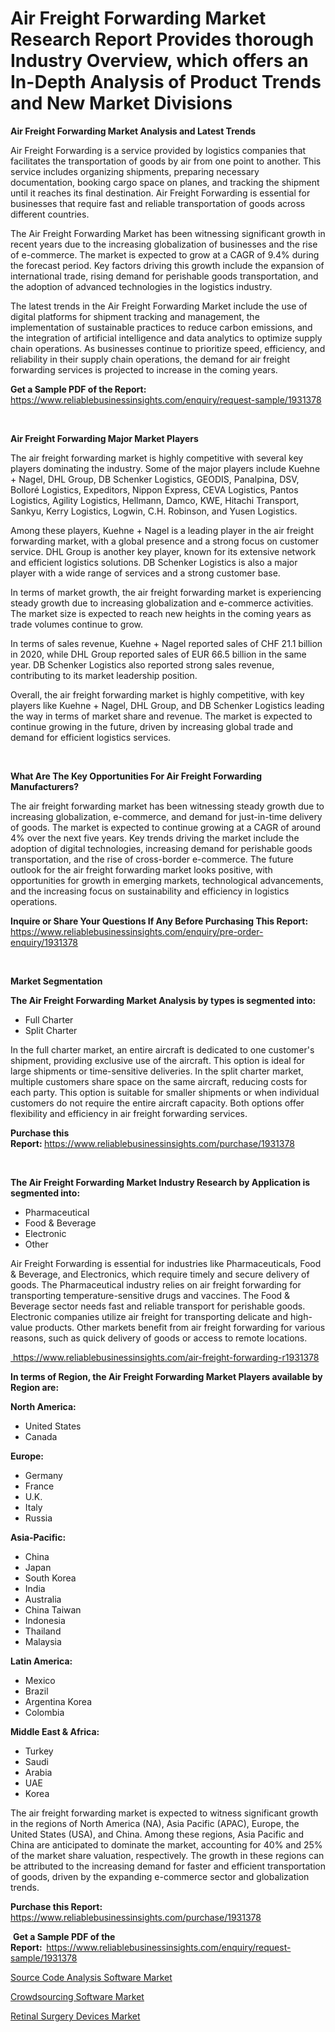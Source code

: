 <p><h1>Air Freight Forwarding Market Research Report Provides thorough Industry Overview, which offers an In-Depth Analysis of Product Trends and New Market Divisions</h1></p><p><strong>Air Freight Forwarding Market Analysis and Latest Trends</strong></p>
<p><p>Air Freight Forwarding is a service provided by logistics companies that facilitates the transportation of goods by air from one point to another. This service includes organizing shipments, preparing necessary documentation, booking cargo space on planes, and tracking the shipment until it reaches its final destination. Air Freight Forwarding is essential for businesses that require fast and reliable transportation of goods across different countries.</p><p>The Air Freight Forwarding Market has been witnessing significant growth in recent years due to the increasing globalization of businesses and the rise of e-commerce. The market is expected to grow at a CAGR of 9.4% during the forecast period. Key factors driving this growth include the expansion of international trade, rising demand for perishable goods transportation, and the adoption of advanced technologies in the logistics industry.</p><p>The latest trends in the Air Freight Forwarding Market include the use of digital platforms for shipment tracking and management, the implementation of sustainable practices to reduce carbon emissions, and the integration of artificial intelligence and data analytics to optimize supply chain operations. As businesses continue to prioritize speed, efficiency, and reliability in their supply chain operations, the demand for air freight forwarding services is projected to increase in the coming years.</p></p>
<p><strong>Get a Sample PDF of the Report:&nbsp;</strong> <a href="https://www.reliablebusinessinsights.com/enquiry/request-sample/1931378">https://www.reliablebusinessinsights.com/enquiry/request-sample/1931378</a></p>
<p>&nbsp;</p>
<p><strong>Air Freight Forwarding Major Market Players</strong></p>
<p><p>The air freight forwarding market is highly competitive with several key players dominating the industry. Some of the major players include Kuehne + Nagel, DHL Group, DB Schenker Logistics, GEODIS, Panalpina, DSV, Bolloré Logistics, Expeditors, Nippon Express, CEVA Logistics, Pantos Logistics, Agility Logistics, Hellmann, Damco, KWE, Hitachi Transport, Sankyu, Kerry Logistics, Logwin, C.H. Robinson, and Yusen Logistics.</p><p>Among these players, Kuehne + Nagel is a leading player in the air freight forwarding market, with a global presence and a strong focus on customer service. DHL Group is another key player, known for its extensive network and efficient logistics solutions. DB Schenker Logistics is also a major player with a wide range of services and a strong customer base.</p><p>In terms of market growth, the air freight forwarding market is experiencing steady growth due to increasing globalization and e-commerce activities. The market size is expected to reach new heights in the coming years as trade volumes continue to grow.</p><p>In terms of sales revenue, Kuehne + Nagel reported sales of CHF 21.1 billion in 2020, while DHL Group reported sales of EUR 66.5 billion in the same year. DB Schenker Logistics also reported strong sales revenue, contributing to its market leadership position.</p><p>Overall, the air freight forwarding market is highly competitive, with key players like Kuehne + Nagel, DHL Group, and DB Schenker Logistics leading the way in terms of market share and revenue. The market is expected to continue growing in the future, driven by increasing global trade and demand for efficient logistics services.</p></p>
<p>&nbsp;</p>
<p><strong>What Are The Key Opportunities For Air Freight Forwarding Manufacturers?</strong></p>
<p><p>The air freight forwarding market has been witnessing steady growth due to increasing globalization, e-commerce, and demand for just-in-time delivery of goods. The market is expected to continue growing at a CAGR of around 4% over the next five years. Key trends driving the market include the adoption of digital technologies, increasing demand for perishable goods transportation, and the rise of cross-border e-commerce. The future outlook for the air freight forwarding market looks positive, with opportunities for growth in emerging markets, technological advancements, and the increasing focus on sustainability and efficiency in logistics operations.</p></p>
<p><strong>Inquire or Share Your Questions If Any Before Purchasing This Report:</strong> <a href="https://www.reliablebusinessinsights.com/enquiry/pre-order-enquiry/1931378">https://www.reliablebusinessinsights.com/enquiry/pre-order-enquiry/1931378</a></p>
<p>&nbsp;</p>
<p><strong>Market Segmentation</strong></p>
<p><strong>The Air Freight Forwarding Market Analysis by types is segmented into:</strong></p>
<p><ul><li>Full Charter</li><li>Split Charter</li></ul></p>
<p><p>In the full charter market, an entire aircraft is dedicated to one customer's shipment, providing exclusive use of the aircraft. This option is ideal for large shipments or time-sensitive deliveries. In the split charter market, multiple customers share space on the same aircraft, reducing costs for each party. This option is suitable for smaller shipments or when individual customers do not require the entire aircraft capacity. Both options offer flexibility and efficiency in air freight forwarding services.</p></p>
<p><strong>Purchase this Report:&nbsp;</strong><a href="https://www.reliablebusinessinsights.com/purchase/1931378">https://www.reliablebusinessinsights.com/purchase/1931378</a></p>
<p>&nbsp;</p>
<p><strong>The Air Freight Forwarding Market Industry Research by Application is segmented into:</strong></p>
<p><ul><li>Pharmaceutical</li><li>Food & Beverage</li><li>Electronic</li><li>Other</li></ul></p>
<p><p>Air Freight Forwarding is essential for industries like Pharmaceuticals, Food & Beverage, and Electronics, which require timely and secure delivery of goods. The Pharmaceutical industry relies on air freight forwarding for transporting temperature-sensitive drugs and vaccines. The Food & Beverage sector needs fast and reliable transport for perishable goods. Electronic companies utilize air freight for transporting delicate and high-value products. Other markets benefit from air freight forwarding for various reasons, such as quick delivery of goods or access to remote locations.</p></p>
<p><a href="https://www.reliablebusinessinsights.com/air-freight-forwarding-r1931378">&nbsp;https://www.reliablebusinessinsights.com/air-freight-forwarding-r1931378</a></p>
<p><strong>In terms of Region, the Air Freight Forwarding Market Players available by Region are:</strong></p>
<p>
    <p> <strong> North America: </strong>
        <ul>
            <li>United States</li>
            <li>Canada</li>
        </ul>
        </p> 
    <p> <strong> Europe: </strong>
        <ul>
            <li>Germany</li>
            <li>France</li>
            <li>U.K.</li>
            <li>Italy</li>
            <li>Russia</li>
        </ul>
        </p> 
    <p> <strong> Asia-Pacific: </strong>
        <ul>
            <li>China</li>
            <li>Japan</li>
            <li>South Korea</li>
            <li>India</li>
            <li>Australia</li>
            <li>China Taiwan</li>
            <li>Indonesia</li>
            <li>Thailand</li>
            <li>Malaysia</li>
        </ul>
        </p> 
    <p> <strong> Latin America: </strong>
        <ul>
            <li>Mexico</li>
            <li>Brazil</li>
            <li>Argentina Korea</li>
            <li>Colombia</li>
        </ul>
        </p> 
    <p> <strong> Middle East & Africa: </strong>
        <ul>
            <li>Turkey</li>
            <li>Saudi</li>
            <li>Arabia</li>
            <li>UAE</li>
            <li>Korea</li>
        </ul>
    </p>
    </p>
<p><p>The air freight forwarding market is expected to witness significant growth in the regions of North America (NA), Asia Pacific (APAC), Europe, the United States (USA), and China. Among these regions, Asia Pacific and China are anticipated to dominate the market, accounting for 40% and 25% of the market share valuation, respectively. The growth in these regions can be attributed to the increasing demand for faster and efficient transportation of goods, driven by the expanding e-commerce sector and globalization trends.</p></p>
<p><strong>Purchase this Report: </strong><a href="https://www.reliablebusinessinsights.com/purchase/1931378">https://www.reliablebusinessinsights.com/purchase/1931378</a></p>
<p>&nbsp;<strong>Get a Sample PDF of the Report:&nbsp;&nbsp;</strong><a href="https://www.reliablebusinessinsights.com/enquiry/request-sample/1931378">https://www.reliablebusinessinsights.com/enquiry/request-sample/1931378</a></p>
<p><strong></strong></p>
<p><p><a href="https://github.com/claudianurdin/Market-Research-Report-List-1/blob/main/source-code-analysis-software-market.md">Source Code Analysis Software Market</a></p><p><a href="https://github.com/almainyongb/Market-Research-Report-List-1/blob/main/crowdsourcing-software-market.md">Crowdsourcing Software Market</a></p><p><a href="https://view.publitas.com/reportprime-1/retinal-surgery-devices-market-size-share-trends-analysis-report-by-product-vitrectomy-packs-retinal-lasers-vitrectomy-machines-others-and-segment-forecasts-2024-2031/">Retinal Surgery Devices Market</a></p></p>